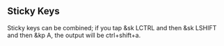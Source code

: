 ## Sticky Keys
Sticky keys can be combined; if you tap &sk LCTRL and then &sk LSHIFT and then &kp A, the output will be ctrl+shift+a.
